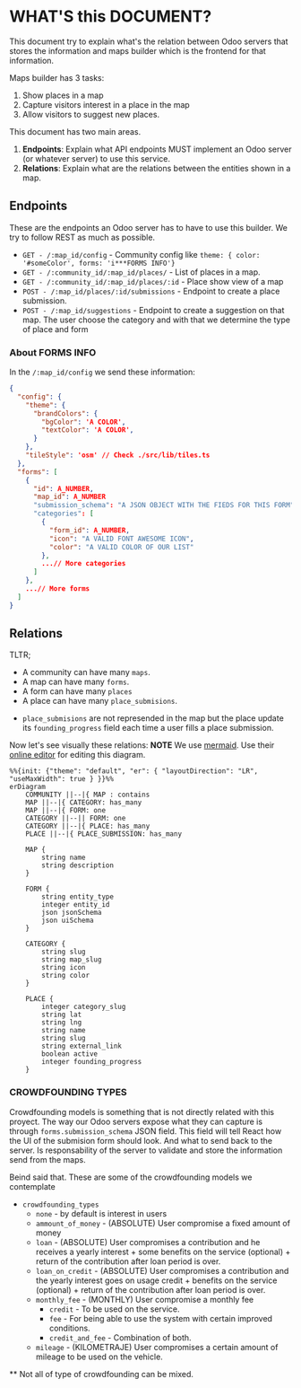 # WHAT'S this DOCUMENT?
This document try to explain what's the relation between Odoo servers that stores the information and maps builder which is the frontend for that information.

Maps builder has 3 tasks:
1. Show places in a map
2. Capture visitors interest in a place in the map
3. Allow visitors to suggest new places.

This document has two main areas.
1. **Endpoints**: Explain what API endpoints MUST implement an Odoo server (or whatever server) to use this service.
2. **Relations**: Explain what are the relations between the entities shown in a map.

## Endpoints
These are the endpoints an Odoo server has to have to use this builder. We try to follow REST as much as possible.
- `GET - /:map_id/config` - Community config like `theme: { color: '#someColor', forms: 'i***FORMS INFO'}`
-  `GET - /:community_id/:map_id/places/` - List of places in a map.
-  `GET - /:community_id/:map_id/places/:id` - Place show view of a map
-  `POST - /:map_id/places/:id/submissions` - Endpoint to create a place submission.
-  `POST - /:map_id/suggestions` - Endpoint to create a suggestion on that map. The user choose the category and with that we determine the type of place and form

### About FORMS INFO
In the `/:map_id/config` we send these information:
``` json
{
  "config": {
    "theme": {
      "brandColors": {
        "bgColor": 'A COLOR',
        "textColor": 'A COLOR',
      }
    },
    "tileStyle": 'osm' // Check ./src/lib/tiles.ts
  },
  "forms": [
    {
      "id": A_NUMBER,
      "map_id": A_NUMBER
      "submission_schema": "A JSON OBJECT WITH THE FIEDS FOR THIS FORM"
      "categories": [
        {
          "form_id": A_NUMBER,
          "icon": "A VALID FONT AWESOME ICON",
          "color": "A VALID COLOR OF OUR LIST"
        },
        ...// More categories
      ]
    },
    ...// More forms
  ]
}
```

## Relations
TLTR;
- A community can have many `maps`.
- A map can have many `forms`.
- A form can have many `places`
- A place can have many `place_submisions`.

* `place_submisions` are not represended in the map but the place update its `founding_progress` field each time
a user fills a place submission.

Now let's see visually these relations:
**NOTE** We use [mermaid](https://mermaid-js.github.io). Use their [online editor](https://mermaid-js.github.io/mermaid-live-editor) for editing this diagram.
```mermaid
%%{init: {"theme": "default", "er": { "layoutDirection": "LR", "useMaxWidth": true } }}%%
erDiagram
    COMMUNITY ||--|{ MAP : contains
    MAP ||--|{ CATEGORY: has_many
    MAP ||--|{ FORM: one
    CATEGORY ||--|| FORM: one
    CATEGORY ||--|{ PLACE: has_many
    PLACE ||--|{ PLACE_SUBMISSION: has_many

    MAP {
        string name
        string description
    }

    FORM {
        string entity_type
        integer entity_id
        json jsonSchema
        json uiSchema
    }

    CATEGORY {
        string slug
        string map_slug
        string icon
        string color
    }

    PLACE {
        integer category_slug
        string lat
        string lng
        string name
        string slug
        string external_link
        boolean active
        integer founding_progress
    }
```

### CROWDFOUNDING TYPES
Crowdfounding models is something that is not directly related with this proyect.
The way our Odoo servers expose what they can capture is through `forms.submission_schema` JSON field.
This field will tell React how the UI of the submision form should look. And what to send back to the server.
Is responsability of the server to validate and store the information send from the maps.

Beind said that. These are some of the crowdfounding models we contemplate

- `crowdfounding_types`
  - `none` - by default is interest in users
  - `ammount_of_money` - (ABSOLUTE) User compromise a fixed amount of money
  - `loan` - (ABSOLUTE) User compromises a contribution and he receives a yearly interest + some benefits on the service (optional) + return of the contribution after loan period is over.
  - `loan_on_credit` - (ABSOLUTE) User compromises a contribution and the yearly interest goes on usage credit + benefits on the service (optional) + return of the contribution after loan period is over.
  - `monthly_fee` - (MONTHLY) User compromise a monthly fee
    - `credit` - To be used on the service.
    - `fee` -  For being able to use the system with certain improved conditions.
    - `credit_and_fee` - Combination of both.
  - `mileage` - (KILOMETRAJE) User compromises a certain amount of mileage to be used on the vehicle.

** Not all of type of crowdfounding can be mixed.


